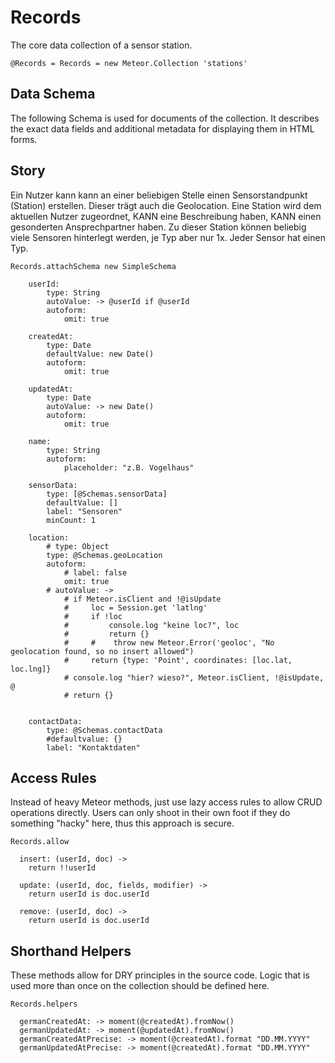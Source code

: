 # Records
The core data collection of a sensor station.

    @Records = Records = new Meteor.Collection 'stations'

## Data Schema

The following Schema is used for documents of the collection. It describes the exact data fields and
additional metadata for displaying them in HTML forms.

## Story

Ein Nutzer kann kann an einer beliebigen Stelle einen Sensorstandpunkt (Station) erstellen. Dieser trägt auch die Geolocation.
Eine Station wird dem aktuellen Nutzer zugeordnet, KANN eine Beschreibung haben, KANN einen gesonderten Ansprechpartner haben.
Zu dieser Station können beliebig viele Sensoren hinterlegt werden, je Typ aber nur 1x.
Jeder Sensor hat einen Typ.

    Records.attachSchema new SimpleSchema

        userId:
            type: String
            autoValue: -> @userId if @userId
            autoform:
                omit: true

        createdAt:
            type: Date
            defaultValue: new Date()
            autoform:
                omit: true

        updatedAt:
            type: Date
            autoValue: -> new Date()
            autoform:
                omit: true

        name:
            type: String
            autoform:
                placeholder: "z.B. Vogelhaus"

        sensorData:
            type: [@Schemas.sensorData]
            defaultValue: []
            label: "Sensoren"
            minCount: 1

        location:
            # type: Object
            type: @Schemas.geoLocation
            autoform:
                # label: false
                omit: true
            # autoValue: ->
                # if Meteor.isClient and !@isUpdate
                #     loc = Session.get 'latlng'
                #     if !loc
                #         console.log "keine loc?", loc
                #         return {}
                #     #    throw new Meteor.Error('geoloc', "No geolocation found, so no insert allowed")
                #     return {type: 'Point', coordinates: [loc.lat, loc.lng]}
                # console.log "hier? wieso?", Meteor.isClient, !@isUpdate, @
                # return {}


        contactData:
            type: @Schemas.contactData
            #defaultvalue: {}
            label: "Kontaktdaten"



## Access Rules
Instead of heavy Meteor methods, just use lazy access rules to allow CRUD
operations directly. Users can only shoot in their own foot if they do
something "hacky" here, thus this approach is secure.

    Records.allow

      insert: (userId, doc) ->
        return !!userId

      update: (userId, doc, fields, modifier) ->
        return userId is doc.userId

      remove: (userId, doc) ->
        return userId is doc.userId

## Shorthand Helpers
These methods allow for DRY principles in the source code. Logic that is used
more than once on the collection should be defined here.

    Records.helpers

      germanCreatedAt: -> moment(@createdAt).fromNow()
      germanUpdatedAt: -> moment(@updatedAt).fromNow()
      germanCreatedAtPrecise: -> moment(@createdAt).format "DD.MM.YYYY"
      germanUpdatedAtPrecise: -> moment(@createdAt).format "DD.MM.YYYY"
